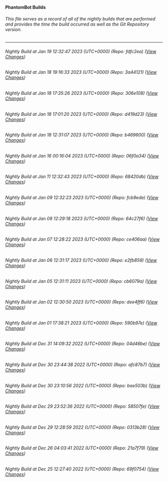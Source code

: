 **PhantomBot Builds**

###### This file serves as a record of all of the nightly builds that are performed and provides the time the build occurred as well as the Git Repository version.
-------------------------------------------------------------------------------------------------------------
###### Nightly Build at Jan 19 12:32:47 2023 (UTC+0000) (Repo: fdfc2ea) ([View Changes](https://github.com/PhantomBot/PhantomBot/compare/3a44121...fdfc2ea))
###### Nightly Build at Jan 18 19:16:33 2023 (UTC+0000) (Repo: 3a44121) ([View Changes](https://github.com/PhantomBot/PhantomBot/compare/306e108...3a44121))
###### Nightly Build at Jan 18 17:35:26 2023 (UTC+0000) (Repo: 306e108) ([View Changes](https://github.com/PhantomBot/PhantomBot/compare/d419d23...306e108))
###### Nightly Build at Jan 18 17:01:20 2023 (UTC+0000) (Repo: d419d23) ([View Changes](https://github.com/PhantomBot/PhantomBot/compare/b469600...d419d23))
###### Nightly Build at Jan 18 12:31:07 2023 (UTC+0000) (Repo: b469600) ([View Changes](https://github.com/PhantomBot/PhantomBot/compare/06f0a34...b469600))
###### Nightly Build at Jan 16 00:16:04 2023 (UTC+0000) (Repo: 06f0a34) ([View Changes](https://github.com/PhantomBot/PhantomBot/compare/68420db...06f0a34))
###### Nightly Build at Jan 11 12:32:43 2023 (UTC+0000) (Repo: 68420db) ([View Changes](https://github.com/PhantomBot/PhantomBot/compare/fcb9ede...68420db))
###### Nightly Build at Jan 09 12:32:23 2023 (UTC+0000) (Repo: fcb9ede) ([View Changes](https://github.com/PhantomBot/PhantomBot/compare/64c27f6...fcb9ede))
###### Nightly Build at Jan 08 12:29:18 2023 (UTC+0000) (Repo: 64c27f6) ([View Changes](https://github.com/PhantomBot/PhantomBot/compare/ce406aa...64c27f6))
###### Nightly Build at Jan 07 12:28:22 2023 (UTC+0000) (Repo: ce406aa) ([View Changes](https://github.com/PhantomBot/PhantomBot/compare/e2fb859...ce406aa))
###### Nightly Build at Jan 06 12:31:17 2023 (UTC+0000) (Repo: e2fb859) ([View Changes](https://github.com/PhantomBot/PhantomBot/compare/cb6079a...e2fb859))
###### Nightly Build at Jan 05 12:31:11 2023 (UTC+0000) (Repo: cb6079a) ([View Changes](https://github.com/PhantomBot/PhantomBot/compare/dee4ff6...cb6079a))
###### Nightly Build at Jan 02 12:30:50 2023 (UTC+0000) (Repo: dee4ff6) ([View Changes](https://github.com/PhantomBot/PhantomBot/compare/590b97e...dee4ff6))
###### Nightly Build at Jan 01 17:38:21 2023 (UTC+0000) (Repo: 590b97e) ([View Changes](https://github.com/PhantomBot/PhantomBot/compare/04d46be...590b97e))
###### Nightly Build at Dec 31 14:09:32 2022 (UTC+0000) (Repo: 04d46be) ([View Changes](https://github.com/PhantomBot/PhantomBot/compare/afc87b7...04d46be))
###### Nightly Build at Dec 30 23:44:38 2022 (UTC+0000) (Repo: afc87b7) ([View Changes](https://github.com/PhantomBot/PhantomBot/compare/bae503b...afc87b7))
###### Nightly Build at Dec 30 23:10:56 2022 (UTC+0000) (Repo: bae503b) ([View Changes](https://github.com/PhantomBot/PhantomBot/compare/58507fe...bae503b))
###### Nightly Build at Dec 29 23:52:36 2022 (UTC+0000) (Repo: 58507fe) ([View Changes](https://github.com/PhantomBot/PhantomBot/compare/0313b28...58507fe))
###### Nightly Build at Dec 29 12:28:59 2022 (UTC+0000) (Repo: 0313b28) ([View Changes](https://github.com/PhantomBot/PhantomBot/compare/21a7f79...0313b28))
###### Nightly Build at Dec 26 04:03:41 2022 (UTC+0000) (Repo: 21a7f79) ([View Changes](https://github.com/PhantomBot/PhantomBot/compare/69f0754...21a7f79))
###### Nightly Build at Dec 25 12:27:40 2022 (UTC+0000) (Repo: 69f0754) ([View Changes](https://github.com/PhantomBot/PhantomBot/compare/f572638...69f0754))
